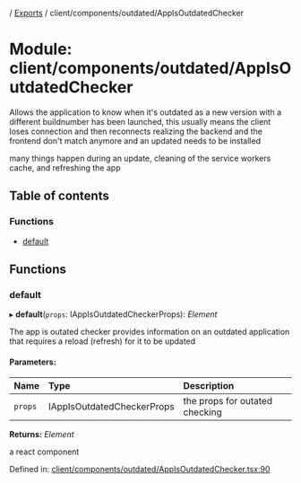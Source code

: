 [](../README.md) / [Exports](../modules.md) / client/components/outdated/AppIsOutdatedChecker

# Module: client/components/outdated/AppIsOutdatedChecker

Allows the application to know when it's outdated as a new version
with a different buildnumber has been launched, this usually means
the client loses connection and then reconnects realizing
the backend and the frontend don't match anymore and an updated
needs to be installed

many things happen during an update, cleaning of the service workers cache,
and refreshing the app

## Table of contents

### Functions

- [default](client_components_outdated_appisoutdatedchecker.md#default)

## Functions

### default

▸ **default**(`props`: IAppIsOutdatedCheckerProps): *Element*

The app is outated checker provides information on an outdated application that requires
a reload (refresh) for it to be updated

#### Parameters:

Name | Type | Description |
:------ | :------ | :------ |
`props` | IAppIsOutdatedCheckerProps | the props for outated checking   |

**Returns:** *Element*

a react component

Defined in: [client/components/outdated/AppIsOutdatedChecker.tsx:90](https://github.com/onzag/itemize/blob/0e9b128c/client/components/outdated/AppIsOutdatedChecker.tsx#L90)

